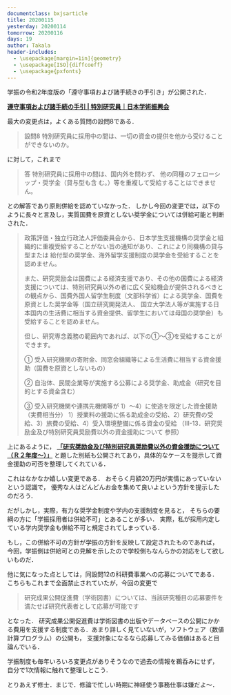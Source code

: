 ```yaml
---
documentclass: bxjsarticle
title: 20200115
yesterday: 20200114
tomorrow: 20200116
days: 19
author: Takala
header-includes:
  - \usepackage[margin=1in]{geometry}
  - \usepackage[ISO]{diffcoeff}
  - \usepackage{pxfonts}
---
```


学振の令和2年度版の「遵守事項および諸手続きの手引き」が公開された．

**[遵守事項および諸手続の手引 | 特別研究員｜日本学術振興会](https://www.jsps.go.jp/j-pd/pd_tebiki.html)**



最大の変更点は，よくある質問の設問8である．

>設問8 特別研究員に採用中の間は、一切の資金の提供を他から受けることができないのか。

に対して，これまで

>答 特別研究員に採用中の間は、国内外を問わず、
他の同種のフェローシップ・奨学金（貸与型も含
む。）等を重複して受給することはできません。

との解答であり原則併給を認めていなかった．
しかし今回の変更では，以下のように長々と言及し，実質国費を原資としない奨学金については併給可能と判断された．


>政策評価・独立行政法人評価委員会から、日本学生支援機構の奨学金と組織的に重複受給することがない旨の通知があり、これにより同機構の貸与型または
給付型の奨学金、海外留学支援制度の奨学金を受給することを認めません。
>
>また、研究奨励金は国費による経済支援であり、その他の国費による経済支援については、特別研究員以外の者に広く受給機会が提供されるべきとの観点から、国費外国人留学生制度（文部科学省）による奨学金、国費を原資とした奨学金等（国立研究開発法人、
国立大学法人等が実施する日本国内の生活費に相当する資金提供、留学生においては母国の奨学金）も受給することを認めません。
>
>但し、研究専念義務の範囲内であれば、以下の①～③を受給することができます。
>
>① 受入研究機関の寄附金、同窓会組織等による生活費に相当する資金援助（国費を原資としないもの）
>
>② 自治体、民間企業等が実施する公募による奨学金、助成金（研究を目的とする資金含む）
>
>③ 受入研究機関や連携先機関等が 1）～4）に使途を限定した資金援助（実費相当分）
>1）授業料の援助に係る助成金の受給、2）研究費の受給、3）旅費の受給、4）受入環境整備に係る資金の受給 （Ⅲ-13．研究奨励金及び特別研究員奨励費以外の資金援助について 参照）



上にあるように， **[「研究奨励⾦及び特別研究員奨励費以外の資⾦援助について（Ｒ２年度～）」](https://www.jsps.go.jp/j-pd/data/tebiki/r2/r2_henko.pdf)** と題した別紙も公開されてあり，具体的なケースを提示して資金援助の可否を整理してくれている．


これはなかなか嬉しい変更である．
おそらく月額20万円が実情にあっていないという認識で，
優秀な人はどんどんお金を集めて良いよという方針を提示したのだろう．


だがしかし，実際，有力な奨学金制度や学内の支援制度を見ると，
そちらの要綱の方に「学振採用者は併給不可」とあることが多い．
実際，私が採用内定している学内奨学金も併給不可と規定されてしまっている．

もし，この併給不可の方針が学振の方針を反映して設定されたものであれば，
今回，学振側は併給可との見解を示したので学校側もなんらかの対応をして欲しいものだ．


他に気になった点としては，同設問12の科研費事業への応募についてである．
こちらもこれまで全面禁止されていたが，今回の変更で

>研究成果公開促進費（学術図書）については、当該研究種目の応募要件を満たせば研究代表者として応募が可能です

となった．
研究成果公開促進費は学術図書の出版やデータベースの公開にかかる費用を支援する制度である．あまり詳しく見ていないが，ソフトウェア（数値計算プログラム）の公開も，
支援対象になるなら応募してみる価値はあると目論んでいる．



学振制度も毎年いろいろ変更点がありそうなので過去の情報を鵜呑みにせず，
自分で1次情報に触れて整理しとこう．


とりあえず修士．まじで．修論で忙しい時期に神経使う事務仕事は嫌だよ～．